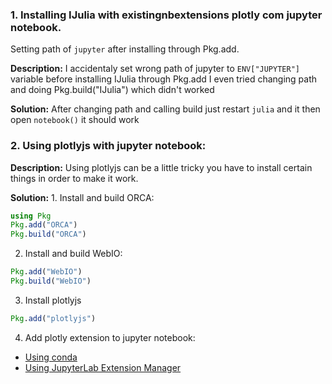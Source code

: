
### 1. Installing IJulia with existingnbextensions plotly com jupyter notebook.
Setting path of `jupyter` after installing through Pkg.add.
    
**Description:** I accidentaly set wrong path of jupyter to `ENV["JUPYTER"]` variable before installing IJulia through Pkg.add
I even tried changing path and doing Pkg.build("IJulia") which didn't worked
      
**Solution:** After changing path and calling build just restart `julia` and it then open `notebook()` it should work

### 2. Using plotlyjs with jupyter notebook:

**Description:** Using plotlyjs can be a little tricky you have to install certain things in order to make it work.
    
**Solution:** 1. Install and build ORCA:
```julia
using Pkg
Pkg.add("ORCA")
Pkg.build("ORCA")
```
2. Install and build WebIO:
```julia
Pkg.add("WebIO")
Pkg.build("WebIO")
```
3. Install plotlyjs
```julia
Pkg.add("plotlyjs")
```
4. Add plotly extension to jupyter notebook:
* [Using conda](https://anaconda.org/conda-forge/jupyterlab-plotly-extension)
* [Using JupyterLab Extension Manager](https://jupyterlab.readthedocs.io/en/stable/user/extensions.html)
